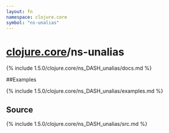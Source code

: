 ```yaml
---
layout: fn
namespace: clojure.core
symbol: "ns-unalias"
---
```


# [clojure.core](../)/ns-unalias

{% include 1.5.0/clojure.core/ns_DASH_unalias/docs.md %}

##Examples

{% include 1.5.0/clojure.core/ns_DASH_unalias/examples.md %}
## Source
{% include 1.5.0/clojure.core/ns_DASH_unalias/src.md %}

